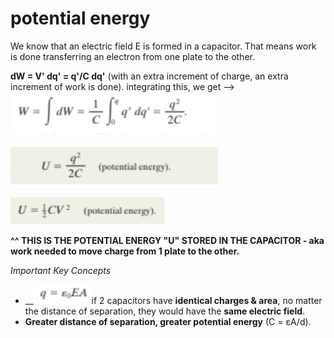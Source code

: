# potential energy

We know that an electric field E is formed in a capacitor. That means work is done transferring an electron from one plate to the other.&#x20;

**dW = V' dq' = q'/C dq'** (with an extra increment of charge, an extra increment of work is done). integrating this, we get --> ![](<../../.gitbook/assets/image (14) (1) (1).png>)

![potential energy of capacitor.](<../../.gitbook/assets/image (4).png>)

![another version of the same equation.](<../../.gitbook/assets/image (17) (1) (2).png>)

**^^ THIS IS THE POTENTIAL ENERGY "U" STORED IN THE CAPACITOR - aka work needed to move charge from 1 plate to the other.**

_Important Key Concepts_

* __![](<../../.gitbook/assets/image (6) (1) (1).png>)if 2 capacitors have **identical charges & area**, no matter the distance of separation, they would have the **same electric field**.
* **Greater distance of separation, greater potential energy** (C = εA/d).
